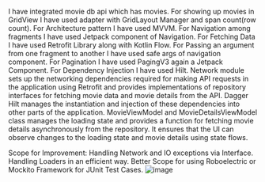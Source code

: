 I have integrated movie db api which has movies.
For showing up movies in GridView I have used adapter with GridLayout Manager and span count(row count).
For Architecture pattern I have used MVVM.
For Navigation among fragments I have used Jetpack component of Navigation.
For Fetching Data I have used Retrofit Library along with Kotlin Flow.
For Passing an argument from one fragment to another I have used safe args of navigation component.
For Pagination I have used PagingV3 again a Jetpack Component.
For Dependency Injection I have used Hilt.
Network module sets up the networking dependencies required for making API requests in the application using Retrofit and provides implementations of repository interfaces for fetching movie data and movie details from the API. Dagger Hilt manages the instantiation and injection of these dependencies into other parts of the application.
MovieViewModel and MovieDetailsViewModel class manages the loading state and provides a function for fetching movie details asynchronously from the repository. It ensures that the UI can observe changes to the loading state and movie details using state flows.

Scope for Improvement:
Handling Network and IO exceptions via Interface.
Handling Loaders in an efficient way.
Better Scope for using Roboelectric or Mockito Framework for JUnit Test Cases.
![image](https://github.com/harsha4199/MovieDb/assets/71061989/1d0d4d81-fbf6-4828-9a19-60f26969bab4)
